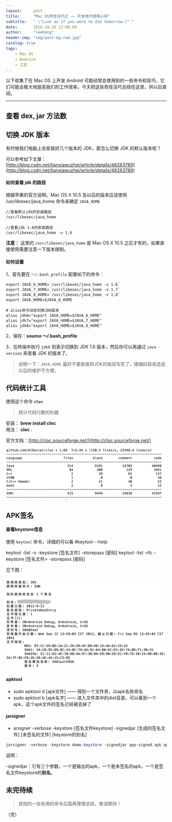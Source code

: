 ```yaml
---
layout:     post
title:      "Mac OS奇技淫巧之 —— 开发技巧使用心得"
subtitle:   " \"Live as if you were to die tomorrow.\" "
date:       2016-10-20 12:00:00
author:     "leehong"
header-img: "img/post-bg-rwd.jpg"
catalog: true
tags:
    - Mac OS
    - Android
    - 工具
---
```


以下收集了在 Mac OS 上开发 Android 可能经常会使用到的一些命令和技巧，它们可能会极大地提高我们的工作效率。今天把这些奇技淫巧总结在这里，供以后查阅。

---

## 查看 dex, jar 方法数


## 切换 JDK 版本

有时候我们电脑上会安装好几个版本的 JDK，那怎么切换 JDK 的默认版本呢？

可以参考如下文章：[http://blog.csdn.net/tianxiawuzhei/article/details/48263789](http://blog.csdn.net/tianxiawuzhei/article/details/48263789)

#### 如何查看 jdk 的路径

根据苹果的官方说明，Mac OS X 10.5 及以后的版本应该使用 /usr/libexec/java_home 命令来确定 `JAVA_HOME` 

```
//查看默认jdk的安装路径  
/usr/libexec/java_home  
  
//查看jdk 1.6的安装路径  
/usr/libexec/java_home -v 1.6  
```

__注意：__ 这里的 `/usr/libexec/java_home` 是 Mac OS X 10.5 之后才有的，如果直接使用需要注意一下版本限制。

#### 如何设置

1、首先要在 `～/.bash_profile` 配置如下的命令：

```
export JAVA_6_HOME=`/usr/libexec/java_home -v 1.6`
export JAVA_7_HOME=`/usr/libexec/java_home -v 1.7`
export JAVA_8_HOME=`/usr/libexec/java_home -v 1.8`
export JAVA_HOME=$JAVA_6_HOME

# alias命令动态切换JDK版本  
alias jdk6="export JAVA_HOME=$JAVA_6_HOME"  
alias jdk7="export JAVA_HOME=$JAVA_7_HOME"  
alias jdk8="export JAVA_HOME=$JAVA_8_HOME" 
```

2、保存：**source ～/.bash_profile**

3、在终端中执行 `jdk6` 则表示切换到 JDK 1.6 版本，然后你可以再通过 `java -version` 来查看 JDK 的版本了。

> 说明一下：`JAVA_HOME` 最好不要直接把JDK的路径写死了，硬编码容易造成以后的维护不方便。


## 代码统计工具

使用这个命令 **`cloc`**

> 统计代码行数的利器

安装： __brew install cloc__  
用法： __cloc .__

官方文档：[http://cloc.sourceforge.net/](http://cloc.sourceforge.net/)

![](/img/2016/2016-08-09-tools-on-mac-os-cloc.png)

## APK签名

#### 查看keystore信息

使用 `keytool` 命令，详细的可以看 #keytool --help

keytool -list -v -keystore [签名文件] -storepass [密码]
keytool -list -rfc -keystore [签名文件> -storepass [密码]

见下图：

![](/img/2017/2017-05-10-keystore-info.png)


#### apktool

* sudo apktool d [apk文件] —— 得到一个文件夹，以apk名称命名
* sudo apktool b [apk名字] —— 进入文件夹中的dist目录，可以看到一个apk，这个apk文件的签名已经被去掉了

#### jarsigner

* arsigner -verbose -keystore [签名文件keystore] -signedjar [生成的签名文件] [未签名的文件] [keystore的别名]

```java
jarsigner -verbose -keystore demo.keystore -signedjar app-signed.apk app-unsigned.apk demo
```

说明：

-signedjar：它有三个参数，一个是输出的apk，一个是未签名的apk，一个是签名文件keystore的**别名**。

## 未完待续

> 其他的一些有用的命令后面再慢慢总结，敬请期待！



（完）



